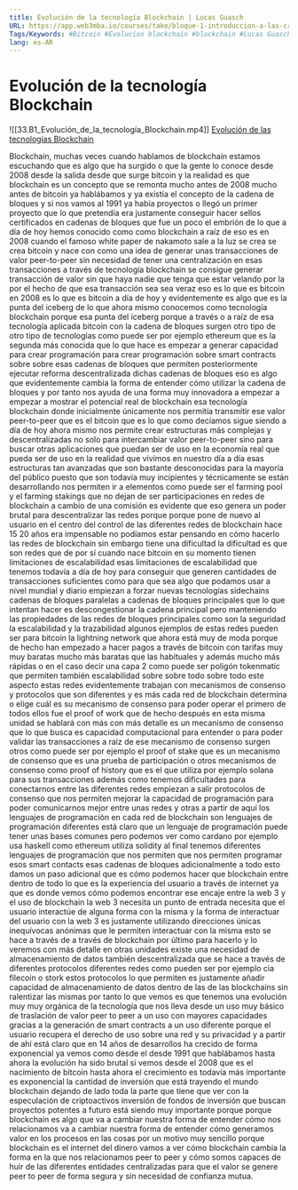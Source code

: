 ```yaml
---
title: Evolución de la tecnología Blockchain | Lucas Guasch
URL: https://app.web3mba.io/courses/take/bloque-1-introduccion-a-las-criptomonedas/lessons/39203254-evolucion-de-la-tecnologia-blockchain-lucas-guasch
Tags/Keywords: #Bitcoin #Evolucion blockchain #blockchain #Lucas Guasch
lang: es-AR
---
```

# Evolución de la tecnología Blockchain
![[33.B1_Evolución_de_la_tecnología_Blockchain.mp4]]
[Evolución de las tecnologías Blockchain](https://app.web3mba.io/courses/take/bloque-1-introduccion-a-las-criptomonedas/lessons/39203254-evolucion-de-la-tecnologia-blockchain-lucas-guasch)

Blockchain, muchas veces cuando hablamos de blockchain estamos escuchando que es algo que ha surgido o que la gente lo conoce desde 2008 desde la salida desde que surge bitcoin y la realidad es que blockchain es un concepto que se remonta mucho antes de 2008 mucho antes de bitcoin ya hablábamos y ya existía el concepto de la cadena de bloques y si nos vamos al 1991 ya había proyectos o llegó un primer proyecto que lo que pretendía era justamente conseguir hacer sellos certificados en cadenas de bloques que fue un poco el embrión de lo que a día de hoy hemos conocido como como blockchain a raíz de eso es en 2008 cuando el famoso white paper de nakamoto sale a la luz se crea se crea bitcoin y nace con como una idea de generar unas transacciones de valor peer-to-peer sin necesidad de tener una centralización en esas transacciones a través de tecnología blockchain se consigue generar transacción de valor sin que haya nadie que tenga que estar velando por la por el hecho de que esa transacción sea sea veraz eso es lo que es bitcoin en 2008 es lo que es bitcoin a día de hoy y evidentemente es algo que es la punta del iceberg de lo que ahora mismo conocemos como tecnología blockchain porque esa punta del iceberg porque a través o a raíz de esa tecnología aplicada bitcoin con la cadena de bloques surgen otro tipo de otro tipo de tecnologías como puede ser por ejemplo ethereum que es la segunda más conocida que lo que hace es empezar a generar capacidad para crear programación para crear programación sobre smart contracts sobre sobre esas cadenas de bloques que permiten posteriormente ejecutar reforma descentralizada dichas cadenas de bloques eso es algo que evidentemente cambia la forma de entender cómo utilizar la cadena de bloques y por tanto nos ayuda de una forma muy innovadora a empezar a empezar a mostrar el potencial real de blockchain esa tecnología blockchain donde inicialmente únicamente nos permitía transmitir ese valor peer-to-peer que es el bitcoin que es lo que como decíamos sigue siendo a día de hoy ahora mismo nos permite crear estructuras más complejas y descentralizadas no solo para intercambiar valor peer-to-peer sino para buscar otras aplicaciones que puedan ser de uso en la economía real que pueda ser de uso en la realidad que vivimos en nuestro día a día esas estructuras tan avanzadas que son bastante desconocidas para la mayoría del público puesto que son todavía muy incipientes y técnicamente se están desarrollando nos permiten ir a elementos como puede ser el farming pool y el farming stakings que no dejan de ser participaciones en redes de blockchain a cambio de una comisión es evidente que eso genera un poder brutal para descentralizar las redes porque porque pone de nuevo al usuario en el centro del control de las diferentes redes de blockchain hace 15 20 años era impensable no podíamos estar pensando en cómo hacerlo las redes de blockchain sin embargo tiene una dificultad la dificultad es que son redes que de por sí cuando nace bitcoin en su momento tienen limitaciones de escalabilidad esas limitaciones de escalabilidad que tenemos todavía a día de hoy para conseguir que generen cantidades de transacciones suficientes como para que sea algo que podamos usar a nivel mundial y diario empiezan a forzar nuevas tecnologías sidechains cadenas de bloques paralelas a cadenas de bloques principales que lo que intentan hacer es descongestionar la cadena principal pero manteniendo las propiedades de las redes de bloques principales como son la seguridad la escalabilidad y la trazabilidad algunos ejemplos de estas redes pueden ser para bitcoin la lightning network que ahora está muy de moda porque de hecho han empezado a hacer pagos a través de bitcoin con tarifas muy muy baratas mucho más baratas que las habituales y además mucho más rápidas o en el caso decir una capa 2 como puede ser poligón tokenmatic que permiten también escalabilidad sobre sobre todo sobre todo este aspecto estas redes evidentemente trabajan con mecanismos de consenso y protocolos que son diferentes y es más cada red de blockchain determina o elige cuál es su mecanismo de consenso para poder operar el primero de todos ellos fue el proof of work que de hecho después en esta misma unidad se hablará con más con más detalle es un mecanismo de consenso que lo que busca es capacidad computacional para entender o para poder validar las transacciones a raíz de ese mecanismo de consenso surgen otros como puede ser por ejemplo el proof of stake que es un mecanismo de consenso que es una prueba de participación o otros mecanismos de consenso como proof of history que es el que utiliza por ejemplo solana para sus transacciones además como tenemos dificultades para conectarnos entre las diferentes redes empiezan a salir protocolos de consenso que nos permiten mejorar la capacidad de programación para poder comunicarnos mejor entre unas redes y otras a partir de aquí los lenguajes de programación en cada red de blockchain son lenguajes de programación diferentes está claro que un lenguaje de programación puede tener unas bases comunes pero podemos ver como cardano por ejemplo usa haskell como ethereum utiliza solidity al final tenemos diferentes lenguajes de programación que nos permiten que nos permiten programar esos smart contacts esas cadenas de bloques adicionalmente a todo esto damos un paso adicional que es cómo podemos hacer que blockchain entre dentro de todo lo que es la experiencia del usuario a través de internet ya que es donde vemos cómo podemos encontrar ese encaje entre la web 3 y el uso de blockchain la web 3 necesita un punto de entrada necesita que el usuario interactúe de alguna forma con la misma y la forma de interactuar del usuario con la web 3 es justamente utilizando direcciones únicas inequívocas anónimas que le permiten interactuar con la misma esto se hace a través de a través de blockchain por último para hacerlo y lo veremos con más detalle en otras unidades existe una necesidad de almacenamiento de datos también descentralizada que se hace a través de diferentes protocolos diferentes redes como pueden ser por ejemplo cia filecoin o stork estos protocolos lo que permiten es justamente añadir capacidad de almacenamiento de datos dentro de las de las blockchains sin ralentizar las mismas por tanto lo que vemos es que tenemos una evolución muy muy orgánica de la tecnología que nos lleva desde un uso muy básico de traslación de valor peer to peer a un uso con mayores capacidades gracias a la generación de smart contracts a un uso diferente porque el usuario recupera el derecho de uso sobre una red y su privacidad y a partir de ahí está claro que en 14 años de desarrollos ha crecido de forma exponencial ya vemos como desde el desde 1991 que hablábamos hasta ahora la evolución ha sido brutal si vemos desde el 2008 que es el nacimiento de bitcoin hasta ahora el crecimiento es todavía más importante es exponencial la cantidad de inversión que está trayendo el mundo blockchain dejando de lado toda la parte que tiene que ver con la especulación de criptoactivos inversión de fondos de inversión que buscan proyectos potentes a futuro está siendo muy importante porque porque blockchain es algo que va a cambiar nuestra forma de entender cómo nos relacionamos va a cambiar nuestra forma de entender cómo generamos valor en los procesos en las cosas por un motivo muy sencillo porque blockchain es el internet del dinero vamos a ver cómo blockchain cambia la forma en la que nos relacionamos peer to peer y cómo somos capaces de huir de las diferentes entidades centralizadas para que el valor se genere peer to peer de forma segura y sin necesidad de confianza mutua.
